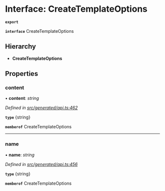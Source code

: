 # Interface: CreateTemplateOptions

**`export`** 

**`interface`** CreateTemplateOptions

## Hierarchy

* **CreateTemplateOptions**

## Properties

###  content

• **content**: *string*

*Defined in [src/generated/api.ts:462](https://github.com/mailslurp/mailslurp-client-ts-js/blob/45dbdd8/src/generated/api.ts#L462)*

**`type`** {string}

**`memberof`** CreateTemplateOptions

___

###  name

• **name**: *string*

*Defined in [src/generated/api.ts:456](https://github.com/mailslurp/mailslurp-client-ts-js/blob/45dbdd8/src/generated/api.ts#L456)*

**`type`** {string}

**`memberof`** CreateTemplateOptions
